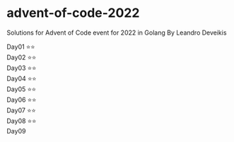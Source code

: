 # advent-of-code-2022
Solutions for Advent of Code event for 2022 in Golang
By Leandro Deveikis

Day01 ⭐⭐\
Day02 ⭐⭐\
Day03 ⭐⭐\
Day04 ⭐⭐\
Day05 ⭐⭐\
Day06 ⭐⭐\
Day07 ⭐⭐\
Day08 ⭐⭐\
Day09
